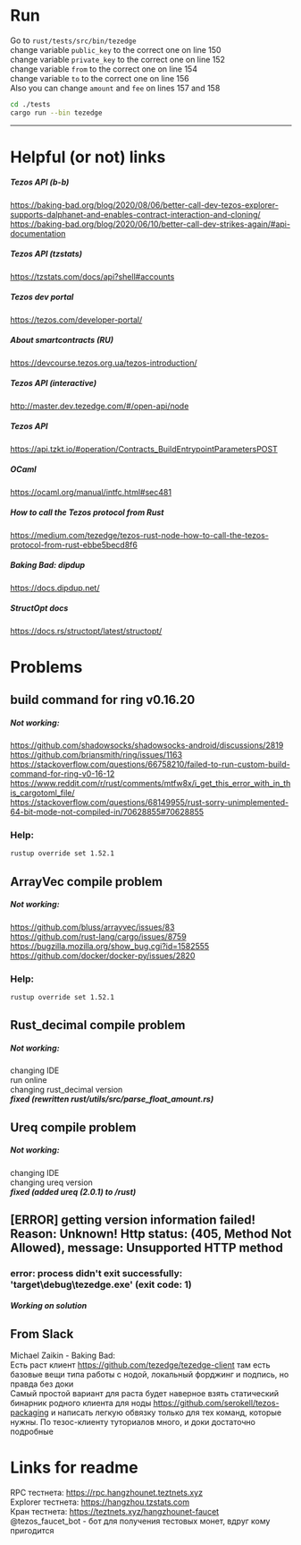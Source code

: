 ﻿# Run  
Go to `rust/tests/src/bin/tezedge`  
change variable `public_key` to the correct one on line 150  
change variable `private_key` to the correct one on line 152  
change variable `from` to the correct one on line 154  
change variable `to` to the correct one on line 156  
Also you can change `amount` and `fee` on lines 157 and 158  
```bash  
cd ./tests  
cargo run --bin tezedge  
```  
---  
  
# Helpful (or not) links  
##### Tezos API (b-b)  
https://baking-bad.org/blog/2020/08/06/better-call-dev-tezos-explorer-supports-dalphanet-and-enables-contract-interaction-and-cloning/  
https://baking-bad.org/blog/2020/06/10/better-call-dev-strikes-again/#api-documentation  
##### Tezos API (tzstats)  
https://tzstats.com/docs/api?shell#accounts  
##### Tezos dev portal  
https://tezos.com/developer-portal/  
##### About smartcontracts (RU)  
https://devcourse.tezos.org.ua/tezos-introduction/  
##### Tezos API (interactive)  
http://master.dev.tezedge.com/#/open-api/node  
##### Tezos API  
https://api.tzkt.io/#operation/Contracts_BuildEntrypointParametersPOST  
##### OCaml  
https://ocaml.org/manual/intfc.html#sec481  
##### How to call the Tezos protocol from Rust  
https://medium.com/tezedge/tezos-rust-node-how-to-call-the-tezos-protocol-from-rust-ebbe5becd8f6  
##### Baking Bad: dipdup  
https://docs.dipdup.net/  
##### StructOpt docs  
https://docs.rs/structopt/latest/structopt/  
  
  
# Problems  
## build command for ring v0.16.20  
##### Not working:  
https://github.com/shadowsocks/shadowsocks-android/discussions/2819  
https://github.com/briansmith/ring/issues/1163  
https://stackoverflow.com/questions/66758210/failed-to-run-custom-build-command-for-ring-v0-16-12  
https://www.reddit.com/r/rust/comments/mtfw8x/i_get_this_error_with_in_this_cargotoml_file/  
https://stackoverflow.com/questions/68149955/rust-sorry-unimplemented-64-bit-mode-not-compiled-in/70628855#70628855  
  
### Help:  
```bash  
rustup override set 1.52.1  
```  
  
## ArrayVec compile problem  
##### Not working:  
https://github.com/bluss/arrayvec/issues/83  
https://github.com/rust-lang/cargo/issues/8759  
https://bugzilla.mozilla.org/show_bug.cgi?id=1582555  
https://github.com/docker/docker-py/issues/2820  
  
### Help:  
```bash  
rustup override set 1.52.1  
```  
  
## Rust_decimal compile problem  
##### Not working:  
changing IDE  
run online  
changing rust_decimal version  
***fixed (rewritten rust/utils/src/parse_float_amount.rs)***  
  
## Ureq compile problem  
##### Not working:  
changing IDE  
changing ureq version  
***fixed (added ureq (2.0.1) to /rust)***  
  

## [ERROR] getting version information failed! Reason: Unknown! Http status: (405, Method Not Allowed), message: Unsupported HTTP method  
### error: process didn't exit successfully: 'target\debug\tezedge.exe' (exit code: 1)  
##### ***Working on solution***  
  
  
## From Slack  
Michael Zaikin - Baking Bad:  
Есть раст клиент https://github.com/tezedge/tezedge-client там есть базовые вещи типа работы с нодой, локальный форджинг и подпись, но правда без доки  
Самый простой вариант для раста будет наверное взять статический бинарник родного клиента для ноды https://github.com/serokell/tezos-packaging и написать легкую обвязку только для тех команд, которые нужны.
По тезос-клиенту туториалов много, и доки достаточно подробные  
  
  
# Links for readme  
RPC тестнета: https://rpc.hangzhounet.teztnets.xyz  
Explorer тестнета: https://hangzhou.tzstats.com  
Кран тестнета: https://teztnets.xyz/hangzhounet-faucet  
@tezos_faucet_bot - бот для получения тестовых монет, вдруг кому пригодится  


